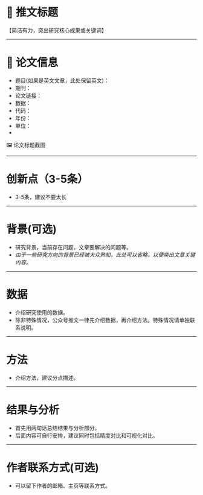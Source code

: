 # 📌 推文标题
【简洁有力，突出研究核心成果或关键词】

---

# 📘 论文信息
- 题目(如果是英文文章，此处保留英文)：
- 期刊：
- 论文链接：
- 数据：
- 代码：
- 年份：
- 单位：
- 
 🖼️ 论文标题截图

---

# 创新点（3-5条）
- 3-5条，建议不要太长

---

# 背景(可选)
- 研究背景，当前存在问题，文章要解决的问题等。
- *由于一些研究方向的背景已经被大众熟知，此处可以省略，以便突出文章关键内容。*

---

# 数据
- 介绍研究使用的数据。
- 除非特殊情况，公众号推文一律先介绍数据，再介绍方法。特殊情况请单独联系说明。

---

# 方法
- 介绍方法，建议分点描述。

---

# 结果与分析
- 首先用两句话总结结果与分析部分。
- 后面内容可自行安排，建议同时包括精度对比和可视化对比。

---

# 作者联系方式(可选)
- 可以留下作者的邮箱、主页等联系方式。
